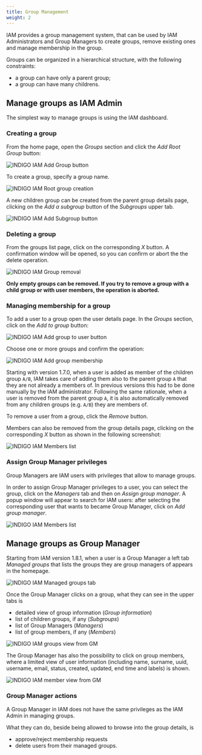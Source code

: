 ```yaml
---
title: Group Management
weight: 2
---
```


IAM provides a group management system, that can be used by IAM Administrators
and Group Managers to create groups, remove existing ones and manage membership in the group.

Groups can be organized in a hierarchical structure, with the following constraints:
 - a group can have only a parent group;
 - a group can have many childrens.

## Manage groups as IAM Admin

The simplest way to manage groups is using the IAM dashboard.

### Creating a group

From the home page, open the _Groups_ section and click the _Add Root Group_ button:

![INDIGO IAM Add Group button](../images/IAM-groups-01.png)

To create a group, specify a group name.

![INDIGO IAM Root group creation](../images/IAM-groups-02.png)

A new children group can be created from the parent group details page,
clicking on the _Add a subgroup_ button of the _Subgroups_ upper tab.

![INDIGO IAM Add Subgroup button](../images/IAM-groups-04.png)

### Deleting a group

From the groups list page, click on the corresponding _X_ button.
A confirmation window will be opened, so you can confirm or abort the
the delete operation.

![INDIGO IAM Group removal](../images/IAM-groups-05.png)

**Only empty groups can be removed. If you try to remove a group
with a child group or with user members, the operation is aborted.**

### Managing membership for a group

To add a user to a group open the user details page.
In the _Groups_ section, click on the _Add to group_ button:

![INDIGO IAM Add group to user button](../images/IAM-groups-06.png)

Choose one or more groups and confirm the operation:

![INDIGO IAM Add group membership](../images/IAM-groups-07.png)

Starting with version 1.7.0, when a user is added as member of the children group `A/B`, IAM
takes care of adding them also to the parent group `A` that
they are not already a members of.  In previous versions this had to be done
manually by the IAM administrator. Following the same rationale, when a user is
removed from the parent group `A`, it is also automatically removed from any children groups
(e.g. `A/B`) they are members of.

To remove a user from a group, click the _Remove_ button.

Members can also be removed from the group details page, clicking on the corresponding _X_ button
as shown in the following screenshot:

![INDIGO IAM Members list](../images/IAM-groups-08.png)

### Assign Group Manager privileges

Group Managers are IAM users with privileges that allow to manage groups.

In order to assign Group Manager privileges to a user, you can select the group,
click on the _Managers_ tab and then on _Assign group manager_.
A popup window will appear to search for IAM users: after selecting the
corresponding user that wants to became Group Manager, click on _Add group manager_.

![INDIGO IAM Members list](../images/IAM-groups-09.png)

## Manage groups as Group Manager

Starting from IAM version 1.8.1, when a user is a Group Manager a left tab _Managed groups_
that lists the groups they are group managers of appears in the homepage.

![INDIGO IAM Managed groups tab](../images/IAM-groups-10.png)

Once the Group Manager clicks on a group, what they can see in the upper tabs is

* detailed view of group information (_Group information_)
* list of children groups, if any (_Subgroups_)
* list of Group Managers (_Managers_)
* list of group members, if any (_Members_)

![INDIGO IAM groups view from GM](../images/IAM-groups-11.png)

The Group Manager has also the possibility to click on group members, where a limited
view of user information (including name, surname, uuid, username, email, status, created, updated,
end time and labels) is shown.

![INDIGO IAM member view from GM](../images/IAM-groups-12.png)

### Group Manager actions

A Group Manager in IAM does not have the same privileges as the IAM Admin in managing groups.

What they can do, beside being allowed to browse into the group details, is

* approve/reject membership requests
* delete users from their managed groups.